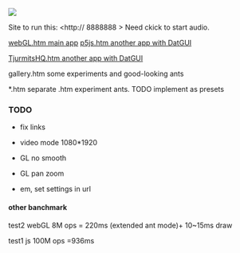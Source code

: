 
![](/JSwebGL_2020.08.26.png)


Site to run this: <http:// 8888888  >	 Need ckick to start audio.		

[webGL.htm main app](http://example.com/webGL.htm   )
[p5js.htm  another app with DatGUI](http://example.com/p5js.htm   )

[TjurmitsHQ.htm  another app with DatGUI ](http://example.com/TjurmitsHQ.htm  )

gallery.htm				some experiments and good-looking ants

*.htm 					separate .htm experiment ants. TODO implement as presets

### TODO
* fix links

* video mode 1080*1920

* GL no smooth

* GL pan zoom

* em, set settings in url

#### other banchmark

test2 webGL 8M ops = 220ms (extended ant mode)+  10~15ms draw

test1 js 100M ops =936ms


